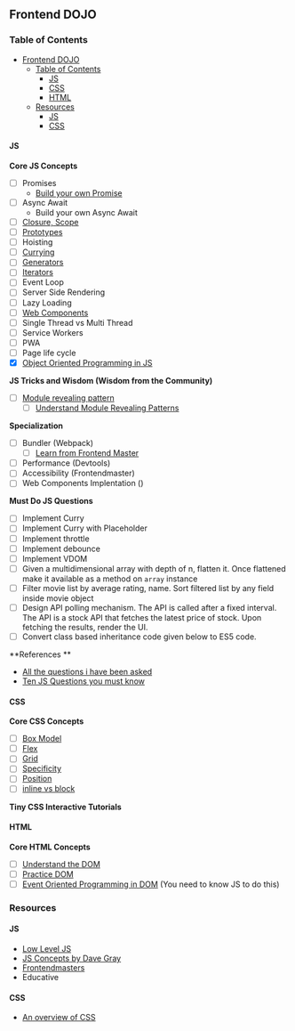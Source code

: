 ## Frontend DOJO

### Table of Contents
- [Frontend DOJO](#frontend-dojo)
  - [Table of Contents](#table-of-contents)
    - [JS](#js)
    - [CSS](#css)
    - [HTML](#html)
  - [Resources](#resources)
    - [JS](#js-1)
    - [CSS](#css-1)

#### JS
**Core JS Concepts**
- [ ] Promises
	- [Build your own Promise](https://youtu.be/4GpwM8FmVgQ?list=PLP29wDx6QmW7IaD762Rf_Awfr1Wxz0Amq)
- [ ] Async Await
	- Build your own Async Await
- [ ]  [Closure, Scope](https://www.github.com/workshopper/scope-chains-closures)
- [ ]  [Prototypes](https://github.com/sporto/planetproto)
- [ ]  Hoisting
- [ ]  [Currying](https://github.com/kishorsharma/currying-workshopper)
- [ ]  [Generators](https://github.com/isRuslan/learn-generators)
- [ ]  [Iterators](https://github.com/jesstelford/esnext-generation)
- [ ]  Event Loop
- [ ]  Server Side Rendering
- [ ] Lazy Loading
- [ ] [Web Components](https://css-tricks.com/an-introduction-to-web-components/)
- [ ] Single Thread vs Multi Thread
- [ ] Service Workers
- [ ] PWA
- [ ] Page life cycle
- [x] [Object Oriented Programming in JS](https://github.com/4GeeksAcademy/object-oriented-javascript-tutorial-exercises)

**JS Tricks and Wisdom (Wisdom from the Community)**
- [ ] [Module revealing pattern](https://stackoverflow.com/questions/5647258/how-to-use-revealing-module-pattern-in-javascript/5647397#5647397)
	- [ ] [Understand Module Revealing Patterns](https://curtistimson.co.uk/post/js/mixing-revealing-module-and-singleton-javascript-patterns/)

**Specialization**
- [ ] Bundler (Webpack)
	- [ ] [Learn from Frontend Master](https://frontendmasters.com/courses/webpack-fundamentals/)
- [ ] Performance (Devtools)
- [ ] Accessibility (Frontendmaster)
- [ ] Web Components Implentation ()

**Must Do JS Questions**
- [ ] Implement Curry
- [ ] Implement Curry with Placeholder
- [ ] Implement throttle
- [ ] Implement debounce
- [ ] Implement VDOM
- [ ] Given a multidimensional array with depth of n, flatten it. Once flattened make it available as a method on `array` instance
- [ ] Filter movie list by average rating, name. Sort filtered list by any field inside movie object
- [ ] Design API polling mechanism. The API is called after a fixed interval. The API is a stock API that fetches the latest price of stock. Upon fetching the results, render the UI.
- [ ] Convert class based inheritance code given below to ES5 code.

**References **
- [All the questions i have been asked](https://dev.to/devabhijeet/all-front-end-interview-questions-asked-during-my-recent-job-hunt-1kge)
- [Ten JS Questions you must know](https://www.reddit.com/r/javascript/comments/3rb88w/ten_questions_ive_been_asked_most_more_than_once/)

#### CSS
**Core CSS Concepts**
- [ ] [Box Model](https://developer.mozilla.org/en-US/docs/Learn/CSS/Building_blocks/The_box_model)
- [ ] [Flex](https://css-tricks.com/snippets/css/a-guide-to-flexbox/)
- [ ] [Grid](https://yoksel.github.io/grid-cheatsheet/)
- [ ] [Specificity](https://css-tricks.com/specifics-on-css-specificity/)
- [ ] [Position](https://css-tricks.com/almanac/properties/p/position/)
- [ ] [inline vs block](https://alligator.io/css/display-inline-vs-inline-block/)

**Tiny CSS Interactive Tutorials**


#### HTML

**Core HTML Concepts**
- [ ] [Understand the DOM](https://www.digitalocean.com/community/tutorial_series/understanding-the-dom-document-object-model)
- [ ] [Practice DOM](https://silver-flyingfish-kada7uya.ws-us18.gitpod.io/)
- [ ] [Event Oriented Programming in DOM](https://github.com/4GeeksAcademy/object-oriented-javascript-tutorial-exercises) (You need to know JS to do this)

### Resources 
#### JS
- [Low Level JS](https://www.youtube.com/channel/UC56l7uZA209tlPTVOJiJ8Tw)
- [JS Concepts by Dave Gray](https://www.youtube.com/channel/UCY38RvRIxYODO4penyxUwTg)
- [Frontendmasters](https://frontendmasters.com/dashboard/)
- Educative

#### CSS
- [An overview of CSS](https://www.taniarascia.com/overview-of-css-concepts/#html-fundamentals)
